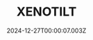 ---
title: "XENOTILT"
id: 2008980
date: 2024-12-27T00:00:07.003Z
link: games/steam/recent/xenotilt
image: http://media.steampowered.com/steamcommunity/public/images/apps/2008980/b0c6b9cd1a958b4e41fcd9b0a1b4b8828a748e8a.jpg
playtime_2weeks: 9
playtime_forever: 117
playtime_windows_forever: 0
playtime_mac_forever: 0
playtime_linux_forever: 117
playtime_deck_forever: 117
---